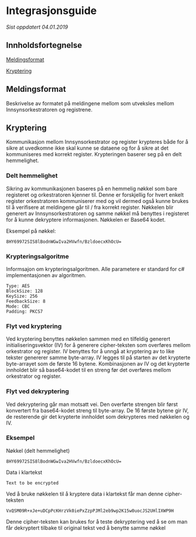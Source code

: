 # Integrasjonsguide

*Sist oppdatert 04.01.2019*

## Innholdsfortegnelse

[Meldingsformat](#Meldingsformat)

[Kryptering](#Kryptering)

## Meldingsformat
Beskrivelse av formatet på meldingene mellom som utveksles mellom Innsynsorkestratoren og registrene.

## Kryptering
Kommunikasjon mellom Innsynsorkestrator og register krypteres både for å sikre at uvedkomne ikke skal kunne se dataene og for å sikre at det kommuniseres med korrekt register. Krypteringen baserer seg på en delt hemmelighet.

### Delt hemmelighet
Sikring av kommunikasjonen baseres på en hemmelig nøkkel som bare registeret og orkestratoren kjenner til. Denne er forskjellig for hvert enkelt register orkestratoren kommuniserer med og vil dermed også kunne brukes til å verifisere at meldingene går til / fra korrekt register. Nøkkelen blir generert av Innsynsorkestratoren og samme nøkkel må benyttes i registeret for å kunne dekryptere informasjonen. Nøkkelen er Base64 kodet.

Eksempel på nøkkel:
```
8HY69972SIS8lBodnWGwIva2HVwfn/BzldoecxKhOcU=
```

### Krypteringsalgoritme
Informsajon om krypteringsalgoritmen. Alle parametere er standard for c# implementasjonen av algoritmen.

```
Type: AES
BlockSize: 128
KeySize: 256
FeedbackSize: 8
Mode: CBC
Padding: PKCS7
```

### Flyt ved kryptering
Ved kryptering benyttes nøkkelen sammen med en tilfeldig generert initialiseringsvektor (IV) for å generere cipher-teksten som overføres mellom orkestrator og register. IV benyttes for å unngå at kryptering av to like tekster genererer samme byte-array. IV legges til på starten av det krypterte byte-arrayet som de første 16 bytene. Kombinasjonen av IV og det krypterte innholdet blir så base64-kodet til en streng før det overføres mellom orkestrator og register.

### Flyt ved dekryptering
Ved dekryptering går man motsatt vei. Den overførte strengen blir først konvertert fra base64-kodet streng til byte-array. De 16 første bytene gir IV, de resterende gir det krypterte innholdet som dekrypteres med nøkkelen og IV.

### Eksempel
Nøkkel (delt hemmelighet)
```
8HY69972SIS8lBodnWGwIva2HVwfn/BzldoecxKhOcU=
```

Data i klartekst
```
Text to be encrypted
```

Ved å bruke nøkkelen til å kryptere data i klartekst får man denne cipher-teksten
```
VxQSM09R+xJe+uDCpPcKHrzVk0iePxZzpPJMl2eb9wp2K15w0uocJS2UHlIXWP9H
```

Denne cipher-teksten kan brukes for å teste dekryptering ved å se om man får dekryptert tilbake til original tekst ved å benytte samme nøkkel
